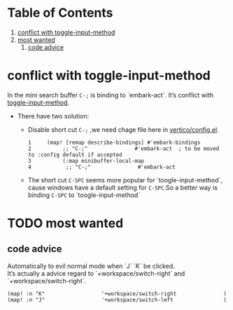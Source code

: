 
# Table of Contents

1.  [conflict with toggle-input-method](#org53782c2)
2.  [most wanted](#org98d549a)
    1.  [code advice](#org0baccd3)



<a id="org53782c2"></a>

# conflict with toggle-input-method

In the mini search buffer `C-;`  is binding to \`embark-act\`. It&rsquo;s conflict with [toggle-input-method](file:///Users/van/.doom.d/modules/neo-emacs/rime/config.el).  

-   There have two solution:  
    -   Disable short cut `C-;` ,we need chage file here in [vertico/config.el](file:///Users/van/.emacs.d/modules/completion/vertico/config.el).  
        
            1     (map! [remap describe-bindings] #'embark-bindings
            2          ;; "C-;"               #'embark-act  ; to be moved to :config default if accepted
            3          (:map minibuffer-local-map
            4           ;; "C-;"               #'embark-act
    -   The short cut `C-SPC` seems more popular for \`toogle-input-method\`, cause windows have a default setting for `C-SPC`.So a better way is binding `C-SPC` to \`toogle-input-method\`


<a id="org98d549a"></a>

# TODO most wanted


<a id="org0baccd3"></a>

## code advice

Automatically to evil normal mode when \`J\` \`K\` be clicked.  
It&rsquo;s actually a advice regard to \`+workspace/switch-right\` and \`+workspace/switch-right\`.  

    (map! :n "K"                  '+workspace/switch-right               )
    (map! :n "J"                  '+workspace/switch-left                )

